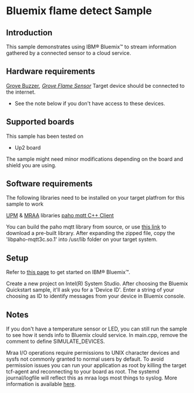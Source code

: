 # Bluemix flame detect Sample


## Introduction
This sample demonstrates using IBM® Bluemix™ to stream information gathered by a connected sensor to a cloud service.


## Hardware requirements

[Grove Buzzer](http://wiki.seeed.cc/Grove-Buzzer/)*, [Grove Flame Sensor](http://wiki.seeed.cc/Grove-Flame_Sensor/)*
Target device should be connected to the internet.

* See the note below if you don't have access to these devices.

## Supported boards

This sample has been tested on
- Up2 board

The sample might need minor modifications depending on the board and shield you are using.

## Software requirements

The following libraries need to be installed on your target platfrom for this sample to work

[UPM](https://github.com/intel-iot-devkit/upm) & [MRAA](https://github.com/intel-iot-devkit/mraa) libraries
[paho mqtt C++ Client](https://www.eclipse.org/paho/clients/cpp/)

You can build the paho mqtt library from source, or use [this link](https://www.eclipse.org/downloads/download.php?file=/paho/1.3/eclipse-paho-mqtt-c-unix-1.2.0.tar.gz) to download a pre-built library. After expanding the zipped file, copy the 'libpaho-mqtt3c.so.1' into 
/usr/lib folder on your target system.

## Setup

Refer to [this page](https://console.bluemix.net/) to get started on IBM®  Bluemix™.

Create a new project on Intel(R) System Studio. After choosing the Bluemix Quickstart sample, it'll ask you for a 'Device ID'. Enter a string of your choosing as ID to identify messages from your device in Bluemix console.

## Notes

If you don't have a temperature sensor or LED, you can still run the sample to see how it sends info to
Bluemix clould service. In main.cpp, remove the comment to define SIMULATE_DEVICES.

Mraa I/O operations require permissions to UNIX character devices and sysfs not commonly granted to normal users by default. To avoid permission issues you can run your application as root by killing the target tcf-agent and reconnecting to your board as root. The systemd journal/logfile will reflect this as mraa logs most things to syslog. More information is available [here](https://github.com/intel-iot-devkit/mraa/blob/master/docs/debugging.md).
